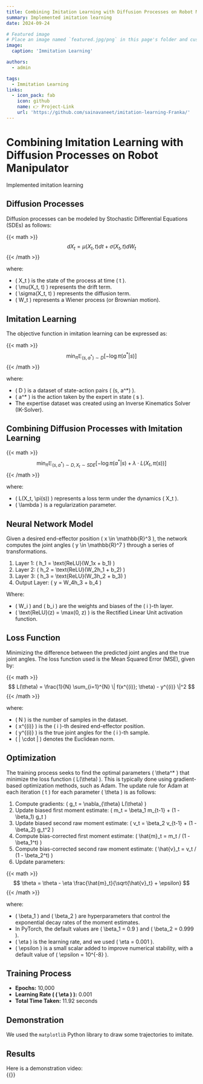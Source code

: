 ```yaml
---
title: Combining Imitation Learning with Diffusion Processes on Robot Manipulator
summary: Implemented imitation learning
date: 2024-09-24

# Featured image
# Place an image named `featured.jpg/png` in this page's folder and customize its options here.
image:
  caption: 'Immitation Learning'

authors:
  - admin

tags:
  - Immitation Learning
links:
  - icon_pack: fab
    icon: github
    name: 👉 Project-Link
    url: 'https://github.com/sainavaneet/imitation-learning-Franka/'
---
```


# Combining Imitation Learning with Diffusion Processes on Robot Manipulator

Implemented imitation learning

## Diffusion Processes

Diffusion processes can be modeled by Stochastic Differential Equations (SDEs) as follows:

{{< math >}}
$$
dX_t = \mu(X_t, t)dt + \sigma(X_t, t)dW_t
$$
{{< /math >}}

where:

- \( X_t \) is the state of the process at time \( t \).
- \( \mu(X_t, t) \) represents the drift term.
- \( \sigma(X_t, t) \) represents the diffusion term.
- \( W_t \) represents a Wiener process (or Brownian motion).

## Imitation Learning

The objective function in imitation learning can be expressed as:

{{< math >}}
$$
\min_{\pi} \mathbb{E}_{(s,a^*)\sim D}[-\log \pi(a^* | s)]
$$
{{< /math >}}

where:

- \( D \) is a dataset of state-action pairs \( (s, a^*) \).
- \( a^* \) is the action taken by the expert in state \( s \).
- The expertise dataset was created using an Inverse Kinematics Solver (IK-Solver).

## Combining Diffusion Processes with Imitation Learning

{{< math >}}
$$
\min_{\pi} \mathbb{E}_{(s,a^*)\sim D, X_t\sim SDE}[-\log \pi(a^* | s) + \lambda \cdot L(X_t, \pi(s))]
$$
{{< /math >}}

where:

- \( L(X_t, \pi(s)) \) represents a loss term under the dynamics \( X_t \).
- \( \lambda \) is a regularization parameter.

## Neural Network Model

Given a desired end-effector position \( x \in \mathbb{R}^3 \), the network computes the joint angles \( y \in \mathbb{R}^7 \) through a series of transformations.

1. Layer 1: \( h_1 = \text{ReLU}(W_1x + b_1) \)
2. Layer 2: \( h_2 = \text{ReLU}(W_2h_1 + b_2) \)
3. Layer 3: \( h_3 = \text{ReLU}(W_3h_2 + b_3) \)
4. Output Layer: \( y = W_4h_3 + b_4 \)

Where:

- \( W_i \) and \( b_i \) are the weights and biases of the \( i \)-th layer.
- \( \text{ReLU}(z) = \max(0, z) \) is the Rectified Linear Unit activation function.

## Loss Function

Minimizing the difference between the predicted joint angles and the true joint angles. The loss function used is the Mean Squared Error (MSE), given by:

{{< math >}}
$$
L(\theta) = \frac{1}{N} \sum_{i=1}^{N} \| f(x^{(i)}; \theta) - y^{(i)} \|^2
$$
{{< /math >}}

where:

- \( N \) is the number of samples in the dataset.
- \( x^{(i)} \) is the \( i \)-th desired end-effector position.
- \( y^{(i)} \) is the true joint angles for the \( i \)-th sample.
- \( \| \cdot \| \) denotes the Euclidean norm.

## Optimization

The training process seeks to find the optimal parameters \( \theta^* \) that minimize the loss function \( L(\theta) \). This is typically done using gradient-based optimization methods, such as Adam. The update rule for Adam at each iteration \( t \) for each parameter \( \theta \) is as follows:

1. Compute gradients: \( g_t = \nabla_{\theta} L(\theta) \)
2. Update biased first moment estimate: \( m_t = \beta_1 m_{t-1} + (1 - \beta_1) g_t \)
3. Update biased second raw moment estimate: \( v_t = \beta_2 v_{t-1} + (1 - \beta_2) g_t^2 \)
4. Compute bias-corrected first moment estimate: \( \hat{m}_t = m_t / (1 - \beta_1^t) \)
5. Compute bias-corrected second raw moment estimate: \( \hat{v}_t = v_t / (1 - \beta_2^t) \)
6. Update parameters: 

{{< math >}}
$$
\theta = \theta - \eta \frac{\hat{m}_t}{\sqrt{\hat{v}_t} + \epsilon}
$$
{{< /math >}}

where:

- \( \beta_1 \) and \( \beta_2 \) are hyperparameters that control the exponential decay rates of the moment estimates.
- In PyTorch, the default values are \( \beta_1 = 0.9 \) and \( \beta_2 = 0.999 \).
- \( \eta \) is the learning rate, and we used \( \eta = 0.001 \).
- \( \epsilon \) is a small scalar added to improve numerical stability, with a default value of \( \epsilon = 10^{-8} \).

## Training Process

- **Epochs:** 10,000
- **Learning Rate ( \( \eta \) ):** 0.001
- **Total Time Taken:** 11.92 seconds

## Demonstration

We used the `matplotlib` Python library to draw some trajectories to imitate.


## Results

Here is a demonstration video:  
{{<youtube CYL4t0xv4y4>}}